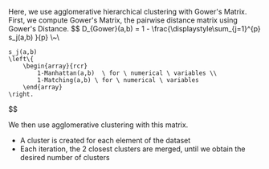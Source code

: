 Here, we use  agglomerative hierarchical clustering with Gower's Matrix. First, we compute Gower's Matrix, the pairwise distance matrix using Gower's Distance.
$$
    D_{Gower}(a,b) = 1 - \frac{\displaystyle\sum_{j=1}^{p}
    s_j(a,b)
    }{p} \\~\\


    s_j(a,b)
    \left\{
        \begin{array}{rcr}
            1-Manhattan(a,b)  \ for \ numerical \ variables \\
            1-Matching(a,b) \ for \ numerical \ variables
        \end{array}
    \right.
$$

We then use agglomerative clustering with this matrix.
- A cluster is created for each element of the dataset
- Each iteration, the 2 closest clusters are merged, until we obtain the desired number of clusters
